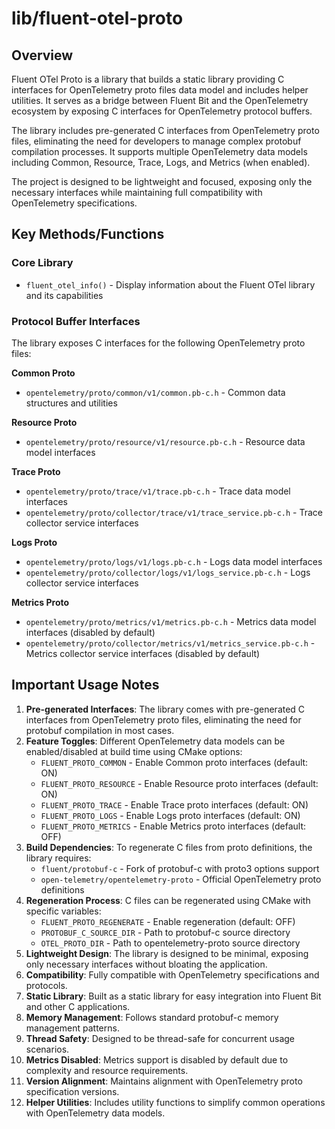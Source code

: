 # lib/fluent-otel-proto

## Overview

Fluent OTel Proto is a library that builds a static library providing C interfaces for OpenTelemetry proto files data model and includes helper utilities. It serves as a bridge between Fluent Bit and the OpenTelemetry ecosystem by exposing C interfaces for OpenTelemetry protocol buffers.

The library includes pre-generated C interfaces from OpenTelemetry proto files, eliminating the need for developers to manage complex protobuf compilation processes. It supports multiple OpenTelemetry data models including Common, Resource, Trace, Logs, and Metrics (when enabled).

The project is designed to be lightweight and focused, exposing only the necessary interfaces while maintaining full compatibility with OpenTelemetry specifications.

## Key Methods/Functions

### Core Library
- `fluent_otel_info()` - Display information about the Fluent OTel library and its capabilities

### Protocol Buffer Interfaces
The library exposes C interfaces for the following OpenTelemetry proto files:

**Common Proto**
- `opentelemetry/proto/common/v1/common.pb-c.h` - Common data structures and utilities

**Resource Proto**
- `opentelemetry/proto/resource/v1/resource.pb-c.h` - Resource data model interfaces

**Trace Proto**
- `opentelemetry/proto/trace/v1/trace.pb-c.h` - Trace data model interfaces
- `opentelemetry/proto/collector/trace/v1/trace_service.pb-c.h` - Trace collector service interfaces

**Logs Proto**
- `opentelemetry/proto/logs/v1/logs.pb-c.h` - Logs data model interfaces
- `opentelemetry/proto/collector/logs/v1/logs_service.pb-c.h` - Logs collector service interfaces

**Metrics Proto**
- `opentelemetry/proto/metrics/v1/metrics.pb-c.h` - Metrics data model interfaces (disabled by default)
- `opentelemetry/proto/collector/metrics/v1/metrics_service.pb-c.h` - Metrics collector service interfaces (disabled by default)

## Important Usage Notes

1. **Pre-generated Interfaces**: The library comes with pre-generated C interfaces from OpenTelemetry proto files, eliminating the need for protobuf compilation in most cases.
2. **Feature Toggles**: Different OpenTelemetry data models can be enabled/disabled at build time using CMake options:
   - `FLUENT_PROTO_COMMON` - Enable Common proto interfaces (default: ON)
   - `FLUENT_PROTO_RESOURCE` - Enable Resource proto interfaces (default: ON)
   - `FLUENT_PROTO_TRACE` - Enable Trace proto interfaces (default: ON)
   - `FLUENT_PROTO_LOGS` - Enable Logs proto interfaces (default: ON)
   - `FLUENT_PROTO_METRICS` - Enable Metrics proto interfaces (default: OFF)
3. **Build Dependencies**: To regenerate C files from proto definitions, the library requires:
   - `fluent/protobuf-c` - Fork of protobuf-c with proto3 options support
   - `open-telemetry/opentelemetry-proto` - Official OpenTelemetry proto definitions
4. **Regeneration Process**: C files can be regenerated using CMake with specific variables:
   - `FLUENT_PROTO_REGENERATE` - Enable regeneration (default: OFF)
   - `PROTOBUF_C_SOURCE_DIR` - Path to protobuf-c source directory
   - `OTEL_PROTO_DIR` - Path to opentelemetry-proto source directory
5. **Lightweight Design**: The library is designed to be minimal, exposing only necessary interfaces without bloating the application.
6. **Compatibility**: Fully compatible with OpenTelemetry specifications and protocols.
7. **Static Library**: Built as a static library for easy integration into Fluent Bit and other C applications.
8. **Memory Management**: Follows standard protobuf-c memory management patterns.
9. **Thread Safety**: Designed to be thread-safe for concurrent usage scenarios.
10. **Metrics Disabled**: Metrics support is disabled by default due to complexity and resource requirements.
11. **Version Alignment**: Maintains alignment with OpenTelemetry proto specification versions.
12. **Helper Utilities**: Includes utility functions to simplify common operations with OpenTelemetry data models.